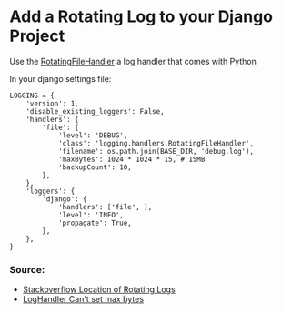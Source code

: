 # Add a Rotating Log to your Django Project

Use the [RotatingFileHandler](https://docs.python.org/3/library/logging.handlers.html#logging.handlers.RotatingFileHandler) a log handler that comes with Python

In your django settings file:

    LOGGING = {
        'version': 1,
        'disable_existing_loggers': False,
        'handlers': {
            'file': {
                'level': 'DEBUG',
                'class': 'logging.handlers.RotatingFileHandler',
                'filename': os.path.join(BASE_DIR, 'debug.log'),
                'maxBytes': 1024 * 1024 * 15, # 15MB
                'backupCount': 10,
            },
        },
        'loggers': {
            'django': {
                'handlers': ['file', ],
                'level': 'INFO',
                'propagate': True,
            },
        },
    }

### Source:

* [Stackoverflow Location of Rotating Logs](https://stackoverflow.com/questions/19256919/location-of-django-logs-and-errors/19257221)
* [LogHandler Can't set max bytes](https://stackoverflow.com/questions/50677053/django-logging-cant-set-maxbytes)


